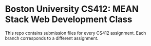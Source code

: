 # Boston University CS412: MEAN Stack Web Development Class 

This repo contains submission files for every CS412 assignment. Each branch corresponds to a different assignment.
